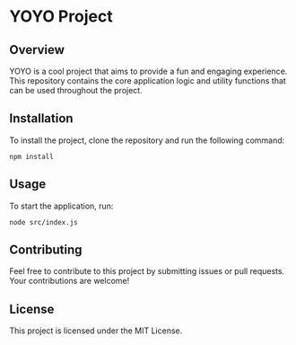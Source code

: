 # YOYO Project

## Overview
YOYO is a cool project that aims to provide a fun and engaging experience. This repository contains the core application logic and utility functions that can be used throughout the project.

## Installation
To install the project, clone the repository and run the following command:

```
npm install
```

## Usage
To start the application, run:

```
node src/index.js
```

## Contributing
Feel free to contribute to this project by submitting issues or pull requests. Your contributions are welcome!

## License
This project is licensed under the MIT License.